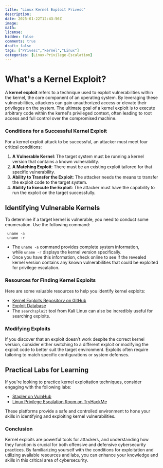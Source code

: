 ```yaml
---
title: "Linux Kernel Exploit Privesc"
description: 
date: 2025-01-22T12:43:56Z
image: 
math: 
license: 
hidden: false
comments: true
draft: false
tags: ["Privesc","kernel","Linux"]
categories: [Linux-Privilege-Escalation]
---
```



# What's a Kernel Exploit?

A **kernel exploit** refers to a technique used to exploit vulnerabilities within the kernel, the core component of an operating system. By leveraging these vulnerabilities, attackers can gain unauthorized access or elevate their privileges on the system. The ultimate goal of a kernel exploit is to execute arbitrary code within the kernel's privileged context, often leading to root access and full control over the compromised machine.

### Conditions for a Successful Kernel Exploit

For a kernel exploit attack to be successful, an attacker must meet four critical conditions:

1. **A Vulnerable Kernel**: The target system must be running a kernel version that contains a known vulnerability.
2. **A Matching Exploit**: There must be an existing exploit tailored for that specific vulnerability.
3. **Ability to Transfer the Exploit**: The attacker needs the means to transfer the exploit code to the target system.
4. **Ability to Execute the Exploit**: The attacker must have the capability to run the exploit on the target successfully.

## Identifying Vulnerable Kernels

To determine if a target kernel is vulnerable, you need to conduct some enumeration. Use the following command:

```shell
 uname -a 
 uname -r
```

- The `uname -a` command provides complete system information, while `uname -r` displays the kernel version specifically.
- Once you have this information, check online to see if the revealed kernel version contains any known vulnerabilities that could be exploited for privilege escalation.

### Resources for Finding Kernel Exploits

Here are some valuable resources to help you identify kernel exploits:

- [Kernel Exploits Repository on GitHub](https://github.com/lucyoa/kernel-exploits "null")
- [Exploit Database](https://www.exploit-db.com/ "null")
- The `searchsploit` tool from Kali Linux can also be incredibly useful for searching exploits.

### Modifying Exploits

If you discover that an exploit doesn’t work despite the correct kernel version, consider either switching to a different exploit or modifying the exploit code to better suit the target environment. Exploits often require tailoring to match specific configurations or system defenses.

## Practical Labs for Learning

If you're looking to practice kernel exploitation techniques, consider engaging with the following labs:

- [Stapler on VulnHub](https://www.vulnhub.com/entry/stapler-1,150/ "null")
- [Linux Privilege Escalation Room on TryHackMe](https://tryhackme.com/r/room/linprivesc?utm_source=admin "null")

These platforms provide a safe and controlled environment to hone your skills in identifying and exploiting kernel vulnerabilities.

### Conclusion

Kernel exploits are powerful tools for attackers, and understanding how they function is crucial for both offensive and defensive cybersecurity practices. By familiarizing yourself with the conditions for exploitation and utilizing available resources and labs, you can enhance your knowledge and skills in this critical area of cybersecurity.
